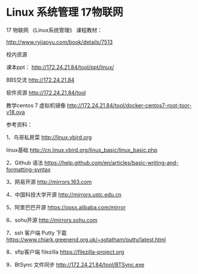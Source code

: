 # Linux 系统管理  17物联网

17 物联网  《Linux系统管理》
课程教材：

http://www.ryjiaoyu.com/book/details/7513

校内资源

课本ppt： http://172.24.21.84/tool/ppt/linux/

BBS交流   http://172.24.21.84

软件资源  http://172.24.21.84/tool

教学centos 7 虚拟机镜像 http://172.24.21.84/tool/docker-centos7-root-toor-v18.ova

参考资料：

1、鸟哥私房菜 http://linux.vbird.org

linux基础    http://cn.linux.vbird.org/linux_basic/linux_basic.php

2、Github 语法 
https://help.github.com/en/articles/basic-writing-and-formatting-syntax

3、网易开源 http://mirrors.163.com

4、中国科技大学开源 http://mirrors.ustc.edu.cn

5、阿里巴巴开源  https://opsx.alibaba.com/mirror

6、sohu开源 http://mirrors.sohu.com

7、ssh 客户端   Putty 下载  https://www.chiark.greenend.org.uk/~sgtatham/putty/latest.html

8、sftp客户端  filezilla https://filezilla-project.org

9、BtSync 文件同步 http://172.24.21.84/tool/BTSync.exe


